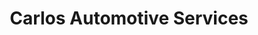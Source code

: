---
title: "Carlos Automotive Services"
url: /brooks/carlos-automotive-services/
shop: Autowerkstatt
---